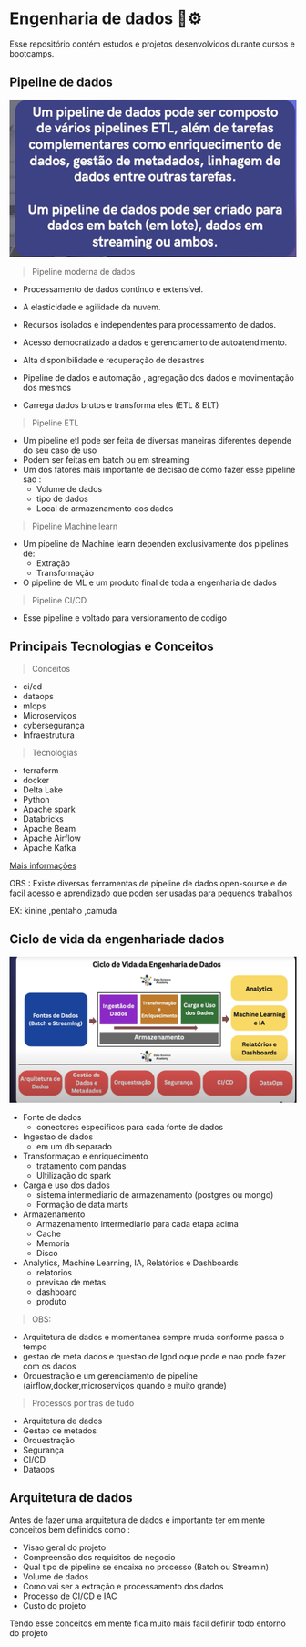 # Engenharia de dados 🤖⚙️

Esse repositório contém estudos e projetos desenvolvidos durante cursos e bootcamps.

## Pipeline de dados

![Alt text](images/Pipeline%20de%20dados.png)

> Pipeline moderna de dados

- Processamento de dados contínuo e extensível.
- A elasticidade e agilidade da nuvem.
- Recursos isolados e independentes para processamento de dados.
- Acesso democratizado a dados e gerenciamento de autoatendimento.
- Alta disponibilidade e recuperação de desastres

- Pipeline de dados e automação , agregação dos dados e movimentação dos mesmos
- Carrega dados brutos e transforma eles (ETL & ELT)

> Pipeline ETL

- Um pipeline etl pode ser feita de diversas maneiras diferentes depende do seu caso de uso
- Podem ser feitas em batch ou em streaming
- Um dos fatores mais importante de decisao de como fazer esse pipeline sao :
  - Volume de dados
  - tipo de dados
  - Local de armazenamento dos dados

> Pipeline Machine learn

- Um pipeline de Machine learn dependen exclusivamente dos pipelines de:
  - Extração
  - Transformação
- O pipeline de ML e um produto final de toda a engenharia de dados

> Pipeline CI/CD

- Esse pipeline e voltado para versionamento de codigo

## Principais Tecnologias e Conceitos

> Conceitos

- ci/cd
- dataops
- mlops
- Microserviços
- cybersegurança
- Infraestrutura

> Tecnologias

- terraform
- docker
- Delta Lake
- Python
- Apache spark
- Databricks
- Apache Beam
- Apache Airflow
- Apache Kafka

[Mais informações](Data\Src\17-BibliografiaCap02.pdf)

OBS : Existe diversas ferramentas de pipeline de dados open-sourse e de facil acesso e aprendizado que poden ser usadas para pequenos trabalhos

EX: kinine ,pentaho ,camuda

## Ciclo de vida da engenhariade dados

![Alt text](images/Ciclo%20de%20vida.png)

- Fonte de dados
  - conectores especificos para cada fonte de dados
- Ingestao de dados
  - em um db separado
- Transformaçao e enriquecimento
  - tratamento com pandas
  - Ultilização do spark
- Carga e uso dos dados
  - sistema intermediario de armazenamento (postgres ou mongo)
  - Formação de data marts
- Armazenamento
  - Armazenamento intermediario para cada etapa acima
  - Cache
  - Memoria
  - Disco
- Analytics, Machine Learning, IA, Relatórios e Dashboards
  - relatorios
  - previsao de metas
  - dashboard
  - produto

> OBS:

- Arquitetura de dados e momentanea sempre muda conforme passa o tempo
- gestao de meta dados e questao de lgpd oque pode e nao pode fazer com os dados
- Orquestração e um gerenciamento de pipeline (airflow,docker,microserviços quando e muito grande)

> Processos por tras de tudo

- Arquitetura de dados
- Gestao de metados
- Orquestração
- Segurança
- CI/CD
- Dataops

## Arquitetura de dados

Antes de fazer uma arquitetura de dados e importante ter em mente conceitos bem definidos como :

- Visao geral do projeto
- Compreensão dos requisitos de negocio
- Qual tipo de pipeline se encaixa no processo (Batch ou Streamin)
- Volume de dados
- Como vai ser a extração e processamento dos dados
- Processo de CI/CD e IAC
- Custo do projeto

Tendo esse conceitos em mente fica muito mais facil definir todo entorno do projeto
